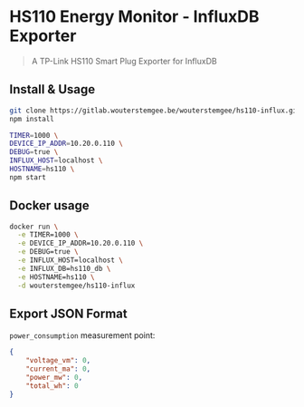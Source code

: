 # HS110 Energy Monitor - InfluxDB Exporter
> A TP-Link HS110 Smart Plug Exporter for InfluxDB

## Install & Usage
```bash
git clone https://gitlab.wouterstemgee.be/wouterstemgee/hs110-influx.git
npm install

TIMER=1000 \
DEVICE_IP_ADDR=10.20.0.110 \
DEBUG=true \
INFLUX_HOST=localhost \
HOSTNAME=hs110 \
npm start
```

## Docker usage
```bash
docker run \
  -e TIMER=1000 \
  -e DEVICE_IP_ADDR=10.20.0.110 \
  -e DEBUG=true \
  -e INFLUX_HOST=localhost \
  -e INFLUX_DB=hs110_db \
  -e HOSTNAME=hs110 \
  -d wouterstemgee/hs110-influx

```

## Export JSON Format
`power_consumption` measurement point:
```json
{
    "voltage_vm": 0,
    "current_ma": 0,
    "power_mw": 0,
    "total_wh": 0
}
```
